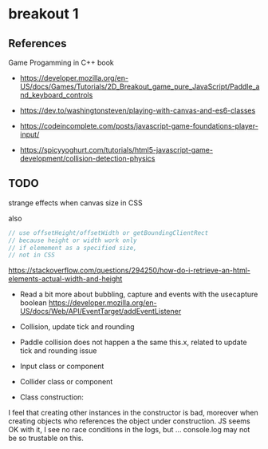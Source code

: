 # breakout 1

## References

Game Progamming in C++ book

- https://developer.mozilla.org/en-US/docs/Games/Tutorials/2D_Breakout_game_pure_JavaScript/Paddle_and_keyboard_controls

- https://dev.to/washingtonsteven/playing-with-canvas-and-es6-classes

- https://codeincomplete.com/posts/javascript-game-foundations-player-input/

- https://spicyyoghurt.com/tutorials/html5-javascript-game-development/collision-detection-physics

## TODO

strange effects when canvas size in CSS

also

```js
// use offsetHeight/offsetWidth or getBoundingClientRect
// because height or width work only
// if elemement as a specified size,
// not in CSS
```

https://stackoverflow.com/questions/294250/how-do-i-retrieve-an-html-elements-actual-width-and-height

- Read a bit more about bubbling, capture and events with the usecapture boolean
  https://developer.mozilla.org/en-US/docs/Web/API/EventTarget/addEventListener

- Collision, update tick and rounding

- Paddle collision does not happen a the same this.x, related to update tick and rounding issue

- Input class or component

- Collider class or component

- Class construction:

I feel that creating other instances in the constructor is bad, moreover when creating
objects who references the object under construction.
JS seems OK with it, I see no race conditions in the logs, but ... console.log may not
be so trustable on this.
